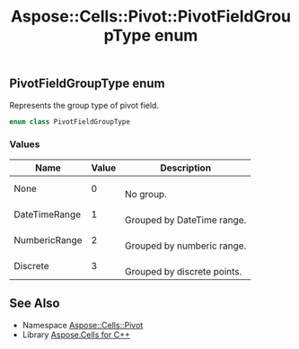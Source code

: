 ﻿---
title: Aspose::Cells::Pivot::PivotFieldGroupType enum
linktitle: PivotFieldGroupType
second_title: Aspose.Cells for C++ API Reference
description: 'Aspose::Cells::Pivot::PivotFieldGroupType enum. Represents the group type of pivot field in C++.'
type: docs
weight: 2600
url: /cpp/aspose.cells.pivot/pivotfieldgrouptype/
---
## PivotFieldGroupType enum


Represents the group type of pivot field.

```cpp
enum class PivotFieldGroupType
```

### Values

| Name | Value | Description |
| --- | --- | --- |
| None | 0 | <br>No group. |
| DateTimeRange | 1 | <br>Grouped by DateTime range. |
| NumbericRange | 2 | <br>Grouped by numberic range. |
| Discrete | 3 | <br>Grouped by discrete points. |

## See Also

* Namespace [Aspose::Cells::Pivot](../)
* Library [Aspose.Cells for C++](../../)
